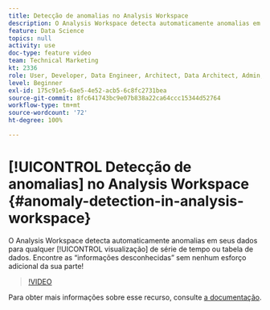 ```yaml
---
title: Detecção de anomalias no Analysis Workspace
description: O Analysis Workspace detecta automaticamente anomalias em seus dados para qualquer visualização de série de tempo ou tabela de dados. Encontre as “informações desconhecidas” sem nenhum esforço adicional da sua parte!
feature: Data Science
topics: null
activity: use
doc-type: feature video
team: Technical Marketing
kt: 2336
role: User, Developer, Data Engineer, Architect, Data Architect, Admin, Leader
level: Beginner
exl-id: 175c91e5-6ae5-4e52-acb5-6c8fc2731bea
source-git-commit: 8fc641743bc9e07b838a22ca64ccc15344d52764
workflow-type: tm+mt
source-wordcount: '72'
ht-degree: 100%

---
```


# [!UICONTROL Detecção de anomalias] no Analysis Workspace {#anomaly-detection-in-analysis-workspace}

O Analysis Workspace detecta automaticamente anomalias em seus dados para qualquer [!UICONTROL visualização] de série de tempo ou tabela de dados. Encontre as “informações desconhecidas” sem nenhum esforço adicional da sua parte!

>[!VIDEO](https://video.tv.adobe.com/v/25444/?quality=12&learn=on)

Para obter mais informações sobre esse recurso, consulte [a documentação](https://experienceleague.adobe.com/docs/analytics/analyze/analysis-workspace/virtual-analyst/anomaly-detection/anomaly-detection.html?lang=pt-BR).
